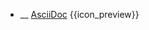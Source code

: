 * __ [AsciiDoc]({{baseUrl}}/documentation/tools/asciiDoc) <trigger for="pop:documentation-asciiDoc-preview">{{icon_preview}}</trigger>

<popover id="pop:documentation-asciiDoc-preview" header="{{icon_preview}} AsciiDoc" placement="right">
  <div slot="content">
    <include src=".\preview.md" />
  </div>
</popover>
